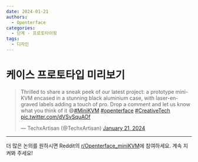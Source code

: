 ```yaml
---
date: 2024-01-21
authors:
  - Openterface
categories:
  - 단계 - 프로토타이핑
tags:
  - 디자인
---
```


# 케이스 프로토타입 미리보기

<blockquote class="twitter-tweet"><p lang="en" dir="ltr">Thrilled to share a sneak peek of our latest project: a prototype mini-KVM encased in a stunning black aluminium case, with laser-engraved labels adding a touch of pro. Drop a comment and let us know what you think of it 😄<a href="https://twitter.com/hashtag/MiniKVM?src=hash&amp;ref_src=twsrc%5Etfw">#MiniKVM</a> <a href="https://twitter.com/hashtag/openterface?src=hash&amp;ref_src=twsrc%5Etfw">#openterface</a> <a href="https://twitter.com/hashtag/CreativeTech?src=hash&amp;ref_src=twsrc%5Etfw">#CreativeTech</a> <a href="https://t.co/dVSvSquAOf">pic.twitter.com/dVSvSquAOf</a></p>&mdash; TechxArtisan (@TechxArtisan) <a href="https://twitter.com/TechxArtisan/status/1748908479224623224?ref_src=twsrc%5Etfw">January 21, 2024</a></blockquote> <script async src="https://platform.twitter.com/widgets.js" charset="utf-8"></script>

<!-- more -->
--------

더 많은 논의를 원하시면 Reddit의 [r/Openterface_miniKVM](https://www.reddit.com/r/Openterface_miniKVM/)에 참여하세요. 계속 지켜봐 주세요!